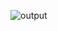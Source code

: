 
![output](https://github.com/Amruta-Reddy/Python_Practice/assets/115242296/22aa9697-fd5b-44fb-bfd8-bcc0cfb39f09)

